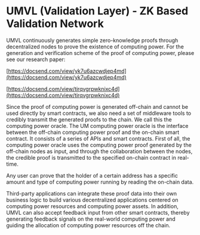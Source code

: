 # UMVL (Validation Layer) - ZK Based Validation Network

UMVL continuously generates simple zero-knowledge proofs through decentralized nodes to prove the existence of computing power. For the generation and verification scheme of the proof of computing power, please see our research paper:

[https://docsend.com/view/yk7u6azcwdjep4md](https://docsend.com/view/yk7u6azcwdjep4md)

[https://docsend.com/view/tirqvgrpwknixc4d](https://docsend.com/view/tirqvgrpwknixc4d)

Since the proof of computing power is generated off-chain and cannot be used directly by smart contracts, we also need a set of middleware tools to credibly transmit the generated proofs to the chain. We call this the computing power oracle. The UM computing power oracle is the interface between the off-chain computing power proof and the on-chain smart contract. It consists of a series of APIs and smart contracts. First of all, the computing power oracle uses the computing power proof generated by the off-chain nodes as input, and through the collaboration between the nodes, the credible proof is transmitted to the specified on-chain contract in real-time.

Any user can prove that the holder of a certain address has a specific amount and type of computing power running by reading the on-chain data.

Third-party applications can integrate these proof data into their own business logic to build various decentralized applications centered on computing power resources and computing power assets. In addition, UMVL can also accept feedback input from other smart contracts, thereby generating feedback signals on the real-world computing power and guiding the allocation of computing power resources off the chain.
